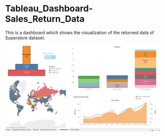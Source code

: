 # Tableau_Dashboard-Sales_Return_Data
This is a dashboard which shows the visualization of the returned data of Superstore dataset. 

![Dashboard](https://github.com/Zenil-Patel/Tableau_Dashboard-Sales_Return_Data/blob/main/Dashboard.png)

